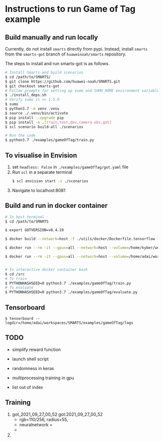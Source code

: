 # Instructions to run Game of Tag example

## Build manually and run locally
Currently, do not install `smarts` directly from pypi. Instead, install `smarts` from the `smarts-got` branch of `huaweinoah/smarts` repository. 

The steps to install and run smarts-got is as follows.

```bash
# Install Smarts and build scenarios
$ cd /path/to/SMARTS/
$ git clone https://github.com/huawei-noah/SMARTS.git 
$ git checkout smarts-got
# Follow prompts for setting up sumo and SUMO_HOME environment variable
$ ./install_deps.sh
# Verify sumo is >= 1.5.0
$ sumo
$ python3.7 -m venv .venv
$ source ./.venv/bin/activate
$ pip install --upgrade pip
$ pip install -e .[train,test,dev,camera-obs,got]
$ scl scenario build-all ./scenarios

# Run the code 
$ python3.7 ./examples/gameOfTag/train.py
```

## To visualise in Envision
1. set `headless: False` in `./examples/gameOfTag/got.yaml` file
2. Run `scl` in a separate terminal
    ```bash
    $ scl envision start -s ./scenarios
    ```
3. Navigate to localhost:8081

## Build and run in docker container
```bash
# In host terminal
$ cd /path/to/SMARTS

$ export GOTVERSION=v0.4.19

$ docker build --network=host -f ./utils/docker/Dockerfile.tensorflow -t adaickalavan/smarts:v0.4.19-tensorflow .

$ docker run --rm -it --gpus=all --network=host --volume=/home/kyber/workspaces/SMARTS/:/src/ adaickalavan/smarts:v0.4.19-tensorflow

$ docker run --rm -it --gpus=all --network=host --volume=/home/adai/workspaces/SMARTS/:/src/ adaickalavan/smarts:v0.4.19-tensorflow


# In interactive docker container bash 
$ cd /src
# To train
$ PYTHONHASHSEED=0 python3.7 ./examples/gameOfTag/train.py
# To evaluate
$ PYTHONHASHSEED=0 python3.7 ./examples/gameOfTag/evaluate.py
```

## Tensorboard
```
$ tensorboard --logdir=/home/adai/workspaces/SMARTS/examples/gameOfTag/logs
```

## TODO
- simplify reward function
- launch shell script

- randomness in keras
- multiprocessing training in gpu
- list out of index


## Training
1. got_2021_09_27_00_52 got:2021_09_27_00_52
    - rgb=110/256, radius=55,
    - neuralnetwork = 
    - 
1.